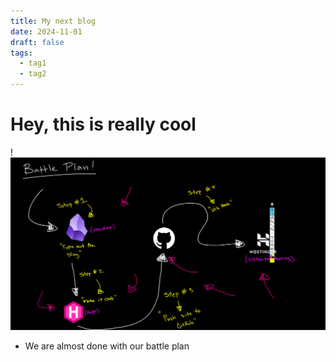 ```yaml
---
title: My next blog
date: 2024-11-01
draft: false
tags:
  - tag1
  - tag2
---
```


# Hey, this is really cool


!![Image Description](/images/Pasted%20image%2020241113162550.png)


- We are almost done with our battle plan